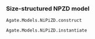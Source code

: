 ### Size-structured NPZD model

```@docs
Agate.Models.NiPiZD.construct
```

```@docs
Agate.Models.NiPiZD.instantiate
```
